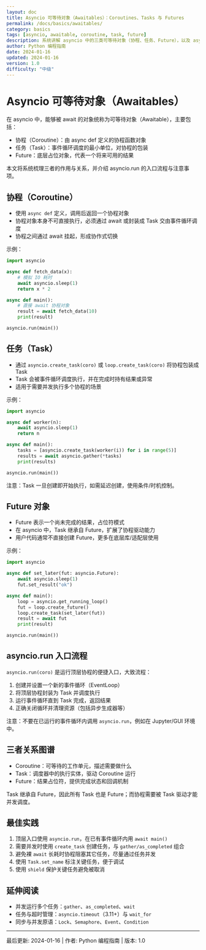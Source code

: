 ```yaml
---
layout: doc
title: Asyncio 可等待对象（Awaitables）：Coroutines、Tasks 与 Futures
permalink: /docs/basics/awaitables/
category: basics
tags: [asyncio, awaitable, coroutine, task, future]
description: 系统讲解 asyncio 中的三类可等待对象（协程、任务、Future），以及 asyncio.run 的入口流程和最佳实践
author: Python 编程指南
date: 2024-01-16
updated: 2024-01-16
version: 1.0
difficulty: "中级"
---
```


# Asyncio 可等待对象（Awaitables）

在 asyncio 中，能够被 await 的对象统称为可等待对象（Awaitable），主要包括：
- 协程（Coroutine）：由 async def 定义的协程函数对象
- 任务（Task）：事件循环调度的最小单位，对协程的包装
- Future：底层占位对象，代表一个将来可用的结果

本文将系统梳理三者的作用与关系，并介绍 asyncio.run 的入口流程与注意事项。

## 协程（Coroutine）

- 使用 `async def` 定义，调用后返回一个协程对象
- 协程对象本身不可直接执行，必须通过 await 或封装成 Task 交由事件循环调度
- 协程之间通过 await 挂起，形成协作式切换

示例：

```python
import asyncio

async def fetch_data(x):
    # 模拟 IO 耗时
    await asyncio.sleep(1)
    return x * 2

async def main():
    # 直接 await 协程对象
    result = await fetch_data(10)
    print(result)

asyncio.run(main())
```

## 任务（Task）

- 通过 `asyncio.create_task(coro)` 或 `loop.create_task(coro)` 将协程包装成 Task
- Task 会被事件循环调度执行，并在完成时持有结果或异常
- 适用于需要并发执行多个协程的场景

示例：

```python
import asyncio

async def worker(n):
    await asyncio.sleep(1)
    return n

async def main():
    tasks = [asyncio.create_task(worker(i)) for i in range(5)]
    results = await asyncio.gather(*tasks)
    print(results)

asyncio.run(main())
```

注意：Task 一旦创建即开始执行，如需延迟创建，使用条件/时机控制。

## Future 对象

- Future 表示一个尚未完成的结果，占位符模式
- 在 asyncio 中，Task 继承自 Future，扩展了协程驱动能力
- 用户代码通常不直接创建 Future，更多在底层库/适配层使用

示例：

```python
import asyncio

async def set_later(fut: asyncio.Future):
    await asyncio.sleep(1)
    fut.set_result("ok")

async def main():
    loop = asyncio.get_running_loop()
    fut = loop.create_future()
    loop.create_task(set_later(fut))
    result = await fut
    print(result)

asyncio.run(main())
```

## asyncio.run 入口流程

`asyncio.run(coro)` 是运行顶层协程的便捷入口，大致流程：

1. 创建并设置一个新的事件循环（EventLoop）
2. 将顶层协程封装为 Task 并调度执行
3. 运行事件循环直到 Task 完成，返回结果
4. 正确关闭循环并清理资源（包括异步生成器等）

注意：不要在已运行的事件循环内调用 `asyncio.run`，例如在 Jupyter/GUI 环境中。

## 三者关系图谱

- Coroutine：可等待的工作单元，描述需要做什么
- Task：调度器中的执行实体，驱动 Coroutine 运行
- Future：结果占位符，提供完成状态和回调机制

Task 继承自 Future，因此所有 Task 也是 Future；而协程需要被 Task 驱动才能并发调度。

## 最佳实践

1. 顶层入口使用 `asyncio.run`，在已有事件循环内用 `await main()`
2. 需要并发时使用 `create_task` 创建任务，与 `gather/as_completed` 组合
3. 避免裸 `await` 长耗时协程阻塞其它任务，尽量通过任务并发
4. 使用 `Task.set_name` 标注关键任务，便于调试
5. 使用 `shield` 保护关键任务避免被取消

## 延伸阅读

- 并发运行多个任务：`gather`、`as_completed`、`wait`
- 任务与超时管理：`asyncio.timeout`（3.11+）与 `wait_for`
- 同步与并发原语：`Lock`、`Semaphore`、`Event`、`Condition`

---

最后更新: 2024-01-16  |  作者: Python 编程指南  |  版本: 1.0